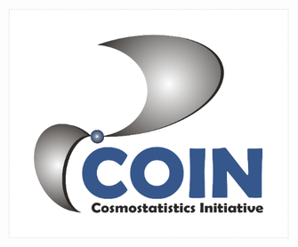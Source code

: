 ![alt text](https://raw.githubusercontent.com/COINtoolbox/photoz_catalogues/master/images/coin.png "The Cosmostatistics Initiative")

